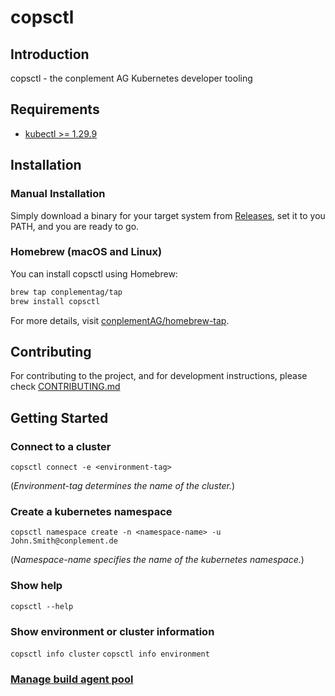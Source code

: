 # copsctl

## Introduction

copsctl - the conplement AG Kubernetes developer tooling

## Requirements
- [kubectl >= 1.29.9](https://kubernetes.io/docs/tasks/tools/install-kubectl/)

## Installation

### Manual Installation
Simply download a binary for your target system from [Releases](https://github.com/conplementAG/copsctl/releases), set it to you PATH, and you are ready to go.

### Homebrew (macOS and Linux)
You can install copsctl using Homebrew:

```bash
brew tap conplementag/tap
brew install copsctl
```

For more details, visit [conplementAG/homebrew-tap](https://github.com/conplementAG/homebrew-tap).

## Contributing

For contributing to the project, and for development instructions, please check [CONTRIBUTING.md](CONTRIBUTING.md)

## Getting Started

### Connect to a cluster
`copsctl connect -e <environment-tag>`

(*Environment-tag determines the name of the cluster.*)

### Create a kubernetes namespace

`copsctl namespace create -n <namespace-name> -u John.Smith@conplement.de`

(*Namespace-name specifies the name of the kubernetes namespace.*)

### Show help

`copsctl --help`

### Show environment or cluster information

`copsctl info cluster`
`copsctl info environment`

### [Manage build agent pool](internal/corebuild/readme.md)
